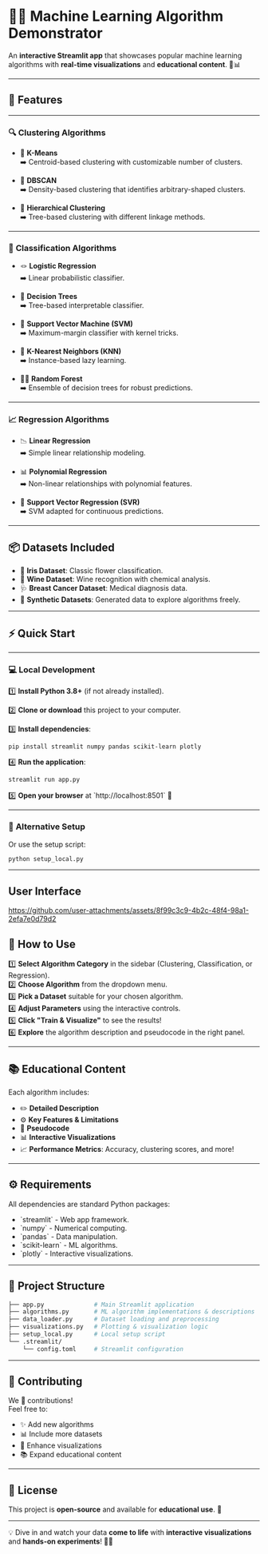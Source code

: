 
# 🚀✨ Machine Learning Algorithm Demonstrator

An **interactive Streamlit app** that showcases popular machine learning algorithms with **real-time visualizations** and **educational content**. 🌟📊

---

## 🌟 Features

---

### 🔍 **Clustering Algorithms**

- 📌 **K-Means**  
  ➡️ Centroid-based clustering with customizable number of clusters.

- 🧩 **DBSCAN**  
  ➡️ Density-based clustering that identifies arbitrary-shaped clusters.

- 🌳 **Hierarchical Clustering**  
  ➡️ Tree-based clustering with different linkage methods.

---

### 🎯 **Classification Algorithms**

- 🪢 **Logistic Regression**  
  ➡️ Linear probabilistic classifier.

- 🌲 **Decision Trees**  
  ➡️ Tree-based interpretable classifier.

- 🧭 **Support Vector Machine (SVM)**  
  ➡️ Maximum-margin classifier with kernel tricks.

- 👥 **K-Nearest Neighbors (KNN)**  
  ➡️ Instance-based lazy learning.

- 🌳🌲 **Random Forest**  
  ➡️ Ensemble of decision trees for robust predictions.

---

### 📈 **Regression Algorithms**

- 📉 **Linear Regression**  
  ➡️ Simple linear relationship modeling.

- 📊 **Polynomial Regression**  
  ➡️ Non-linear relationships with polynomial features.

- 🔧 **Support Vector Regression (SVR)**  
  ➡️ SVM adapted for continuous predictions.

---

## 📦 Datasets Included

- 🌸 **Iris Dataset**: Classic flower classification.
- 🍷 **Wine Dataset**: Wine recognition with chemical analysis.
- 🩺 **Breast Cancer Dataset**: Medical diagnosis data.
- 🎲 **Synthetic Datasets**: Generated data to explore algorithms freely.

---

## ⚡ Quick Start

---

### 💻 **Local Development**

1️⃣ **Install Python 3.8+** (if not already installed).

2️⃣ **Clone or download** this project to your computer.

3️⃣ **Install dependencies**:
   ```bash
   pip install streamlit numpy pandas scikit-learn plotly
   ```

4️⃣ **Run the application**:
   ```bash
   streamlit run app.py
   ```

5️⃣ **Open your browser** at \`http://localhost:8501\` 🎨

---

### 🚀 **Alternative Setup**
Or use the setup script:
```bash
python setup_local.py
```

---
## User Interface




https://github.com/user-attachments/assets/8f99c3c9-4b2c-48f4-98a1-2efa7e0d79d2




## 🎨 How to Use

1️⃣ **Select Algorithm Category** in the sidebar (Clustering, Classification, or Regression).  
2️⃣ **Choose Algorithm** from the dropdown menu.  
3️⃣ **Pick a Dataset** suitable for your chosen algorithm.  
4️⃣ **Adjust Parameters** using the interactive controls.  
5️⃣ **Click "Train & Visualize"** to see the results!  
6️⃣ **Explore** the algorithm description and pseudocode in the right panel.  

---

## 📚 Educational Content

Each algorithm includes:

- ✏️ **Detailed Description**  
- ⚙️ **Key Features & Limitations**  
- 🧩 **Pseudocode**  
- 📊 **Interactive Visualizations**  
- 📈 **Performance Metrics**: Accuracy, clustering scores, and more!

---

## ⚙️ Requirements

All dependencies are standard Python packages:

- \`streamlit\` - Web app framework.
- \`numpy\` - Numerical computing.
- \`pandas\` - Data manipulation.
- \`scikit-learn\` - ML algorithms.
- \`plotly\` - Interactive visualizations.

---

## 📁 Project Structure

```bash
├── app.py              # Main Streamlit application
├── algorithms.py       # ML algorithm implementations & descriptions
├── data_loader.py      # Dataset loading and preprocessing
├── visualizations.py   # Plotting & visualization logic
├── setup_local.py      # Local setup script
└── .streamlit/
    └── config.toml     # Streamlit configuration
```

---

## 🤝 Contributing

We 💛 contributions!  
Feel free to:

- ✨ Add new algorithms
- 📊 Include more datasets
- 🎨 Enhance visualizations
- 📚 Expand educational content

---

## 📜 License

This project is **open-source** and available for **educational use**. 🌟

---

💡 Dive in and watch your data **come to life** with **interactive visualizations** and **hands-on experiments**! 🎨✨
